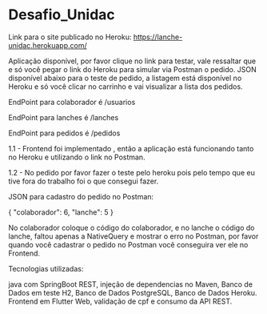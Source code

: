 # Desafio_Unidac

Link para o site publicado no Heroku: https://lanche-unidac.herokuapp.com/


Aplicação disponível, por favor clique no link para testar, vale ressaltar que e só você pegar o link do Heroku para simular via Postman o pedido.
JSON disponível abaixo para o teste de pedido, a listagem está disponível no Heroku e só você clicar no carrinho e vai visualizar a lista dos pedidos.

EndPoint para colaborador é /usuarios

EndPoint para lanches é /lanches

EndPoint para pedidos é /pedidos
  
  1.1 - Frontend foi implementado , então a aplicação está funcionando tanto no Heroku e utilizando o link no Postman.

  1.2 - No pedido por favor fazer o teste pelo heroku pois pelo tempo que eu tive fora do trabalho foi o que consegui fazer.
  
  JSON para cadastro do pedido no Postman: 
  
  {
    "colaborador": 6,
    "lanche": 5
  }

  No colaborador coloque o código do colaborador, e no lanche o código do lanche, faltou apenas a NativeQuery e mostrar o erro no Postman,
  por favor quando você cadastrar o pedido no Postman você conseguira ver ele no Frontend.
  
  Tecnologias utilizadas:
  
  java com SpringBoot REST, injeção de dependencias no Maven, 
  Banco de Dados em teste H2, Banco de Dados PostgreSQL, Banco de Dados Heroku.
  Frontend em Flutter Web, validação de cpf e consumo da API REST.
